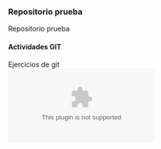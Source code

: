 ### Repositorio prueba
Repositorio prueba 
#### Actividades GIT
Ejercicios de git    
![google](www.google.com)

